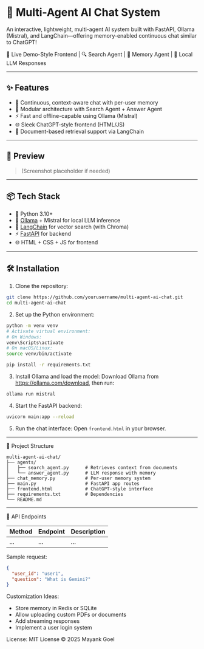 # 🧠 Multi-Agent AI Chat System

An interactive, lightweight, multi-agent AI system built with FastAPI, Ollama (Mistral), and LangChain—offering memory-enabled continuous chat similar to ChatGPT!

🚀 Live Demo-Style Frontend | 🔍 Search Agent | 🧠 Memory Agent | 🤖 Local LLM Responses

---

## ✨ Features

- 🔁 Continuous, context-aware chat with per-user memory
- 🧩 Modular architecture with Search Agent + Answer Agent
- ⚡ Fast and offline-capable using Ollama (Mistral)
- 🌐 Sleek ChatGPT-style frontend (HTML/JS)
- 📁 Document-based retrieval support via LangChain

---

## 📸 Preview

> (Screenshot placeholder if needed)

---

## 📦 Tech Stack

- 🐍 Python 3.10+
- 🧠 [Ollama](https://ollama.com) + Mistral for local LLM inference
- 🔗 [LangChain](https://www.langchain.com) for vector search (with Chroma)
- ⚡ [FastAPI](https://fastapi.tiangolo.com) for backend
- 🌐 HTML + CSS + JS for frontend

---

## 🛠️ Installation

1. Clone the repository:

```bash
git clone https://github.com/yourusername/multi-agent-ai-chat.git
cd multi-agent-ai-chat
```

2. Set up the Python environment:

```bash
python -m venv venv
# Activate virtual environment:
# On Windows:
venv\Scripts\activate
# On macOS/Linux:
source venv/bin/activate

pip install -r requirements.txt
```

3. Install Ollama and load the model:
   Download Ollama from https://ollama.com/download, then run:

```bash
ollama run mistral
```

4. Start the FastAPI backend:

```bash
uvicorn main:app --reload
```

5. Run the chat interface:
   Open `frontend.html` in your browser.

---

📂 Project Structure

```plaintext
multi-agent-ai-chat/
├── agents/
│   ├── search_agent.py      # Retrieves context from documents
│   └── answer_agent.py      # LLM response with memory
├── chat_memory.py           # Per-user memory system
├── main.py                  # FastAPI app routes
├── frontend.html            # ChatGPT-style interface
├── requirements.txt         # Dependencies
└── README.md
```

---

📡 API Endpoints

| Method | Endpoint | Description |
|--------|----------|-------------|
| ...    | ...      | ...         |



Sample request:

```json
{
  "user_id": "user1",
  "question": "What is Gemini?"
}
```

Customization Ideas:
- Store memory in Redis or SQLite
- Allow uploading custom PDFs or documents
- Add streaming responses
- Implement a user login system

License:
MIT License © 2025 Mayank Goel
